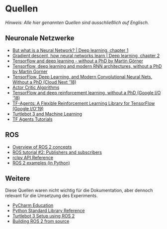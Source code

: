# Quellen
_Hinweis: Alle hier genannten Quellen sind ausschließlich auf Englisch._

## Neuronale Netzwerke
- [But what is a Neural Network? | Deep learning, chapter 1](https://www.youtube.com/watch?v=aircAruvnKk)
- [Gradient descent, how neural networks learn | Deep learning, chapter 2](https://www.youtube.com/watch?v=IHZwWFHWa-w)
- [Tensorflow and deep learning - without a PhD by Martin Görner](https://www.youtube.com/watch?v=vq2nnJ4g6N0)
- [Tensorflow, deep learning and modern RNN architectures, without a PhD by Martin Gorner](https://www.youtube.com/watch?v=pzOzmxCR37I)
- [TensorFlow, Deep Learning, and Modern Convolutional Neural Nets, Without a PhD (Cloud Next '18)](https://www.youtube.com/watch?v=KC4201o83W0)
- [Actor Critic Algorithms](https://www.youtube.com/watch?v=w_3mmm0P0j8)
- [TensorFlow and deep reinforcement learning, without a PhD (Google I/O '18)](https://www.youtube.com/watch?v=t1A3NTttvBA)
- [TF-Agents: A Flexible Reinforcement Learning Library for TensorFlow (Google I/O'19)](https://www.youtube.com/watch?v=tAOApRQAgpc)
- [Turtlebot 3 and Machine Learning](http://emanual.robotis.com/docs/en/platform/turtlebot3/machine_learning/#machine-learning)
- [TF Agents Tutorials](https://github.com/tensorflow/agents/tree/master/tf_agents/colabs)

## ROS
- [Overview of ROS 2 concepts](https://index.ros.org/doc/ros2/Concepts/Overview-of-ROS-2-concepts/)
- [ROS tutorial #2: Publishers and subscribers](https://www.youtube.com/watch?v=bJB9tv4ThV4)
- [rclpy API Reference](http://docs.ros2.org/crystal/api/rclpy/index.html)
- [ROS 2 examples (in Python)](https://github.com/ros2/examples/tree/master/rclpy)

## Weitere
Diese Quellen waren nicht wichtig für die Dokumentation, aber dennoch relevant für die Umsetzung
des Experiments.
- [PyCharm Education](https://www.jetbrains.com/education/)
- [Python Standard Library Reference](https://docs.python.org/3/library/index.html)
- [Turtlebot 3 Setup using ROS 2](http://emanual.robotis.com/docs/en/platform/turtlebot3/ros2_setup/)
- [Building ROS 2 from source](https://index.ros.org/doc/ros2/Installation/Crystal/Linux-Development-Setup/)